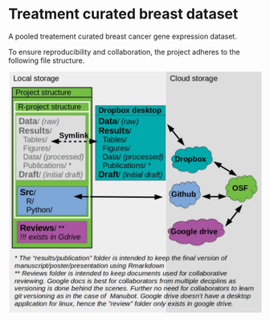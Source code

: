 # Treatment curated breast dataset
A pooled treatement curated breast cancer gene expression dataset.

To ensure reproducibility and collaboration, the project adheres to the
following file structure.

![**Figure1: The project file structure.**](bioinformatics-project-structure-cropped.jpg)

